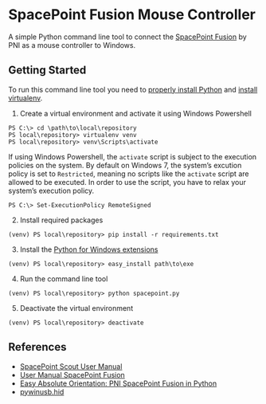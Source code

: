 # SpacePoint Fusion Mouse Controller

A simple Python command line tool to connect the [SpacePoint Fusion](http://www.pnicorp.com/markets/gaming) by PNI as a mouse controller to Windows.

## Getting Started

To run this command line tool you need to [properly install Python](http://docs.python-guide.org/en/latest/starting/install/win/) and [install virtualenv](http://virtualenv.readthedocs.org/en/latest/index.html).

1. Create a virtual environment and activate it using Windows Powershell

 ```
PS C:\> cd \path\to\local\repository
PS local\repository> virtualenv venv
PS local\repository> venv\Scripts\activate
```

 If using Windows Powershell, the `activate` script is subject to the execution policies on the system. By default on Windows 7, the system’s excution policy is set to `Restricted`, meaning no scripts like the `activate` script are allowed to be executed. In order to use the script, you have to relax your system’s execution policy.

 ```PS C:\> Set-ExecutionPolicy RemoteSigned```

2. Install required packages

 ```(venv) PS local\repository> pip install -r requirements.txt```

3. Install the [Python for Windows extensions](http://sourceforge.net/projects/pywin32/files/)

 ```(venv) PS local\repository> easy_install path\to\exe```

4. Run the command line tool

 ```(venv) PS local\repository> python spacepoint.py```

5. Deactivate the virtual environment

 ```(venv) PS local\repository> deactivate```

## References

- [SpacePoint Scout User Manual](http://www.pnicorp.com/system/files/SpacePoint%20Scout%20User%20Manual%20r03.pdf)
- [User Manual SpacePoint Fusion](http://web.sensor-ic.com:8000/ZLXIAZAI/PNI/SpacePoint_Fusion_User_Manual_r1.pdf)
- [Easy Absolute Orientation: PNI SpacePoint Fusion in Python](http://eclecti.cc/hardware/easy-absolute-orientation-pni-spacepoint-fusion-in-python) 
- [pywinusb.hid](https://github.com/rene-aguirre/pywinusb)